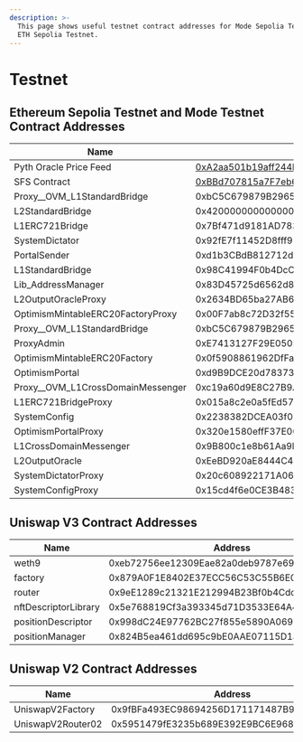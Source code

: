 ```yaml
---
description: >-
  This page shows useful testnet contract addresses for Mode Sepolia Testnet and
  ETH Sepolia Testnet.
---
```


# Testnet

## Ethereum **Sepolia Testnet and Mode Testnet Contract Addresses**

<table><thead><tr><th width="304">Name </th><th>Address</th></tr></thead><tbody><tr><td>Pyth Oracle Price Feed</td><td><a href="https://sepolia.explorer.mode.network/address/0xA2aa501b19aff244D90cc15a4Cf739D2725B5729">0xA2aa501b19aff244D90cc15a4Cf739D2725B5729</a></td></tr><tr><td>SFS Contract</td><td><a href="https://sepolia.explorer.mode.network/address/0xBBd707815a7F7eb6897C7686274AFabd7B579Ff6">0xBBd707815a7F7eb6897C7686274AFabd7B579Ff6</a></td></tr><tr><td>Proxy__OVM_L1StandardBridge</td><td>0xbC5C679879B2965296756CD959C3C739769995E2</td></tr><tr><td>L2StandardBridge</td><td>0x4200000000000000000000000000000000000010</td></tr><tr><td>L1ERC721Bridge</td><td>0x7Bf471d9181AD783c7510243D1B0EBc6f29e9a81</td></tr><tr><td>SystemDictator</td><td>0x92fE7f11452D8fff92ebfFb47036e0443ea110F1</td></tr><tr><td>PortalSender</td><td>0xd1b3CBdB812712d71F5440Af34bf605b34b6c21C</td></tr><tr><td>L1StandardBridge</td><td>0x98C41994F0b4DcCD52fad6BfeA6615de34C2ce0f</td></tr><tr><td>Lib_AddressManager</td><td>0x83D45725d6562d8CD717673D6bb4c67C07dC1905</td></tr><tr><td>L2OutputOracleProxy</td><td>0x2634BD65ba27AB63811c74A63118ACb312701Bfa</td></tr><tr><td>OptimismMintableERC20FactoryProxy</td><td>0x00F7ab8c72D32f55cFf15e8901C2F9f2BF29A3C0</td></tr><tr><td>Proxy__OVM_L1StandardBridge</td><td>0xbC5C679879B2965296756CD959C3C739769995E2</td></tr><tr><td>ProxyAdmin</td><td>0xE7413127F29E050Df65ac3FC9335F85bB10091AE</td></tr><tr><td>OptimismMintableERC20Factory</td><td>0x0f5908861962DfFaB7e4d9a1c9F513F1988E8dCC</td></tr><tr><td>OptimismPortal</td><td>0xd9B9DCE20d7837379cbD4Fa1a58Bc70E595bb9a5</td></tr><tr><td>Proxy__OVM_L1CrossDomainMessenger</td><td>0xc19a60d9E8C27B9A43527c3283B4dd8eDC8bE15C</td></tr><tr><td>L1ERC721BridgeProxy</td><td>0x015a8c2e0a5fEd579dbb05fd290e413Adc6FC24A</td></tr><tr><td>SystemConfig</td><td>0x2238382DCEA03f024993c8a0355917c80B20301F</td></tr><tr><td>OptimismPortalProxy</td><td>0x320e1580effF37E008F1C92700d1eBa47c1B23fD</td></tr><tr><td>L1CrossDomainMessenger</td><td>0x9B800c1e8b61Aa9D141BCD317dDe7849F7A043E5</td></tr><tr><td>L2OutputOracle</td><td>0xEeBD920aE8444C4F5d6aD07879cCBeb53663d93A</td></tr><tr><td>SystemDictatorProxy</td><td>0x20c608922171A06A7bC5448acf6197fEE7448a8b</td></tr><tr><td>SystemConfigProxy</td><td>0x15cd4f6e0CE3B4832B33cB9c6f6Fe6fc246754c2</td></tr></tbody></table>

## **Uniswap V3 Contract Addresses**

<table><thead><tr><th width="306">Name </th><th>Address</th></tr></thead><tbody><tr><td>weth9</td><td>0xeb72756ee12309Eae82a0deb9787e69f5b62949c</td></tr><tr><td>factory</td><td>0x879A0F1E8402E37ECC56C53C55B6E02EB704eDD4</td></tr><tr><td>router</td><td>0x9eE1289c21321E212994B23Bf0b4Cdc453C17EEE</td></tr><tr><td>nftDescriptorLibrary</td><td>0x5e768819Cf3a393345d71D3533E64A4A925F23a9</td></tr><tr><td>positionDescriptor</td><td>0x998dC24E97762BC27f855e5890A0695cad1a3541</td></tr><tr><td>positionManager</td><td>0x824B5ea461dd695c9bE0AAE07115D1aA1cf737DC</td></tr></tbody></table>

## **Uniswap V2 Contract Addresses**

<table><thead><tr><th width="310">Name</th><th>Address</th></tr></thead><tbody><tr><td>UniswapV2Factory</td><td>0x9fBFa493EC98694256D171171487B9D47D849Ba9</td></tr><tr><td>UniswapV2Router02</td><td>0x5951479fE3235b689E392E9BC6E968CE10637A52</td></tr></tbody></table>
